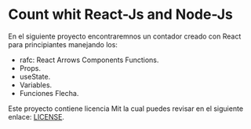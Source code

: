 # Count whit React-Js and  Node-Js

En el siguiente proyecto encontraremnos un contador creado con React  para principiantes manejando los:

- rafc:  React Arrows Components Functions.
- Props.
- useState.
- Variables.
- Funciones Flecha.

Este proyecto contiene licencia Mit  la cual puedes revisar en el siguiente enlace: [LICENSE](LICENSE.txt).
